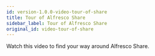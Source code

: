 ```yaml
---
id: version-1.0.0-video-tour-of-share
title: Tour of Alfresco Share
sidebar_label: Tour of Alfresco Share
original_id: video-tour-of-share
---
```


Watch this video to find your way around Alfresco Share.


